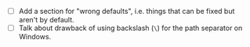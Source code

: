 - [ ] Add a section for "wrong defaults", i.e. things that can be fixed but aren't by default.
- [ ] Talk about drawback of using backslash (`\`) for the path separator on Windows.
